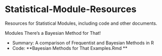 # Statistical-Module-Resources
Resources for Statistical Modules, including code and other documents.

Modules
There’s a Bayesian Method for That!
  - Summary: A comparison of Frequentist and Bayesian Methods in R
  - Code: **Bayesian Methods for That Examples.Rmd **

